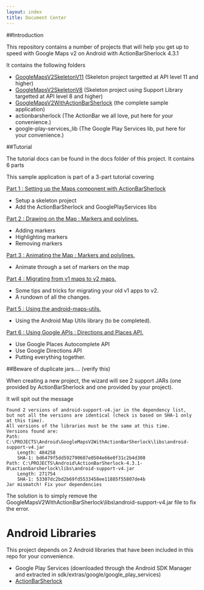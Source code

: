 ```yaml
---
layout: index
title: Document Center
---
```


##Introduction

This repository contains a number of projects that will help you get up to speed with Google Maps v2 on Android with ActionBarSherlock 4.3.1

It contains the following folders

- [GoogleMapsV2SkeletonV11](https://github.com/ddewaele/GoogleMapsV2WithActionBarSherlock/tree/master/GoogleMapsV2SkeletonV11) (Skeleton project targetted at API level 11 and higher)
- [GoogleMapsV2SkeletonV8](https://github.com/ddewaele/GoogleMapsV2WithActionBarSherlock/tree/master/GoogleMapsV2SkeletonV8) (Skeleton project using Support Library targetted at API level 8 and higher)
- [GoogleMapsV2WithActionBarSherlock](https://github.com/ddewaele/GoogleMapsV2WithActionBarSherlock/tree/master/GoogleMapsV2WithActionBarSherlock) (the complete sample application)
- actionbarsherlock (The ActionBar we all love, put here for your convenience.)
- google-play-services_lib (The Google Play Services lib, put here for your convenience.)

##Tutorial

The tutorial docs can be found in the docs folder of this project. It contains 6 parts

This sample application is part of a 3-part tutorial covering

[Part 1 : Setting up the Maps component with ActionBarSherlock](./part1)

- Setup a skeleton project
- Add the ActionBarSherlock and GooglePlayServices libs
	
[Part 2 : Drawing on the Map : Markers and polylines.](./part2)

- Adding markers
- Highlighting markers
- Removing markers

[Part 3 : Animating the Map : Markers and polylines.](./part3)

- Animate through a set of markers on the map
	
[Part 4 : Migrating from v1 maps to v2 maps.](./part4)

- Some tips and tricks for migrating your old v1 apps to v2.
- A rundown of all the changes.

[Part 5 : Using the android-maps-utils.](./part5)

- Using the Android Map Utils library (to be completed).
	
[Part 6 : Using Google APIs : Directions and Places API.](./part6)

- Use Google Places Autocomplete API
- Use Google Directions API
- Putting everything together.
	
##Beware of duplicate jars.... (verify this)

When creating a new project, the wizard will see 2 support JARs (one provided by ActionBarSherlock and one provided by your project).

It will spit out the message

	Found 2 versions of android-support-v4.jar in the dependency list,
	but not all the versions are identical (check is based on SHA-1 only at this time).
	All versions of the libraries must be the same at this time.
	Versions found are:
	Path: C:\PROJECTS\Android\GoogleMapsV2WithActionBarSherlock\libs\android-support-v4.jar
		Length: 484258
		SHA-1: bd6479f5dd592790607e0504e66e0f31c2b4d308
	Path: C:\PROJECTS\Android\ActionBarSherlock-4.3.1-0\actionbarsherlock\libs\android-support-v4.jar
		Length: 271754
		SHA-1: 53307dc2bd2b69fd5533458ee11885f55807de4b
	Jar mismatch! Fix your dependencies

The solution is to simply remove the GoogleMapsV2WithActionBarSherlock\libs\android-support-v4.jar file to fix the error.

# Android Libraries

This project depends on 2 Android libraries that have been included in this repo for your convenience.

- Google Play Services (downloaded through the Android SDK Manager and extracted in sdk/extras/google/google_play_services)
- [ActionBarSherlock](ActionBarSherlock)




